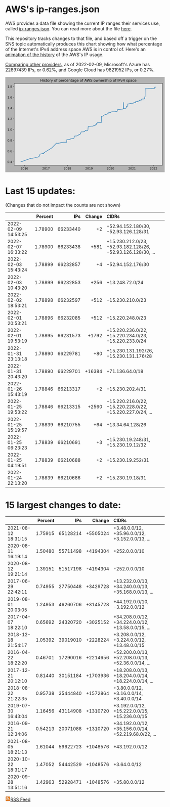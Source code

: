 # AWS's ip-ranges.json

AWS provides a data file showing the current IP ranges their
services use, called [ip-ranges.json](https://ip-ranges.amazonaws.com/ip-ranges.json).  You 
can read more about the file [here](https://docs.aws.amazon.com/general/latest/gr/aws-ip-ranges.html).

This repository tracks changes to that file, and based off a trigger on the SNS topic 
automatically produces this chart showing how what percentage of the Internet's IPv4 
address space AWS is in control of.  Here's an 
[animation of the history](https://youtu.be/Su25yl7eol8) of the AWS's IP usage.

[Comparing other providers](https://github.com/seligman/cloud_sizes), as of 2022-02-09, Microsoft's Azure has 22897439 IPs, or 0.62%, and Google Cloud has 9821952 IPs, or 0.27%.

![History of AWS](history_count.svg)

# Last 15 updates:

(Changes that do not impact the counts are not shown)

| | Percent | IPs | Change | CIDRs |
| :--- | ---: | ---: | ---: | :--- |
| 2022-02-09 14:53:25 | 1.78900 | 66233440 | +2 | +52.94.152.180/30, -52.93.126.128/31 |
| 2022-02-07 16:33:22 | 1.78900 | 66233438 | +581 | +15.230.212.0/23, +52.93.182.128/26, +52.93.126.128/30, ... |
| 2022-02-03 15:43:24 | 1.78899 | 66232857 | +4 | +52.94.152.176/30 |
| 2022-02-03 10:43:20 | 1.78899 | 66232853 | +256 | +13.248.72.0/24 |
| 2022-02-02 18:53:21 | 1.78898 | 66232597 | +512 | +15.230.210.0/23 |
| 2022-02-01 20:53:21 | 1.78896 | 66232085 | +512 | +15.220.248.0/23 |
| 2022-02-01 19:53:19 | 1.78895 | 66231573 | +1792 | +15.220.236.0/22, +15.220.234.0/23, +15.220.233.0/24 |
| 2022-01-31 23:13:18 | 1.78890 | 66229781 | +80 | +15.230.131.192/26, +15.230.131.176/28 |
| 2022-01-31 20:43:20 | 1.78890 | 66229701 | +16384 | +71.136.64.0/18 |
| 2022-01-26 15:43:19 | 1.78846 | 66213317 | +2 | +15.230.202.4/31 |
| 2022-01-25 19:53:22 | 1.78846 | 66213315 | +2560 | +15.220.216.0/22, +15.220.228.0/22, +15.220.227.0/24, ... |
| 2022-01-25 15:19:57 | 1.78839 | 66210755 | +64 | +13.34.64.128/26 |
| 2022-01-25 06:23:23 | 1.78839 | 66210691 | +3 | +15.230.19.248/31, +15.230.19.12/32 |
| 2022-01-25 04:19:51 | 1.78839 | 66210688 | +2 | +15.230.19.252/31 |
| 2022-01-24 22:13:20 | 1.78839 | 66210686 | +2 | +15.230.19.18/31 |


# 15 largest changes to date:

| | Percent | IPs | Change | CIDRs |
| :--- | ---: | ---: | ---: | :--- |
| 2021-08-12 18:31:15 | 1.75915 | 65128214 | +5505024 | +3.48.0.0/12, +35.96.0.0/12, +3.152.0.0/13, ... |
| 2020-08-11 16:19:14 | 1.50480 | 55711498 | +4194304 | +252.0.0.0/10 |
| 2020-08-12 19:21:14 | 1.39151 | 51517198 | -4194304 | -252.0.0.0/10 |
| 2017-06-29 22:42:11 | 0.74955 | 27750448 | +3429728 | +13.232.0.0/13, +34.240.0.0/13, +35.168.0.0/13, ... |
| 2019-08-01 20:03:05 | 1.24953 | 46260706 | +3145728 | +44.192.0.0/10, -3.192.0.0/12 |
| 2017-04-07 18:22:10 | 0.65692 | 24320720 | +3025152 | +34.208.0.0/12, +34.224.0.0/12, +13.58.0.0/15, ... |
| 2018-12-18 21:54:17 | 1.05392 | 39019010 | +2228224 | +3.208.0.0/12, +3.224.0.0/12, +13.48.0.0/15 |
| 2016-04-22 18:22:20 | 0.46701 | 17290016 | +2214656 | +52.200.0.0/13, +52.208.0.0/13, +52.36.0.0/14, ... |
| 2017-12-21 20:12:10 | 0.81440 | 30151184 | +1703936 | +18.208.0.0/13, +18.204.0.0/14, +18.224.0.0/14, ... |
| 2018-08-22 21:22:35 | 0.95738 | 35444840 | +1572864 | +3.80.0.0/12, +3.16.0.0/14, +3.40.0.0/14 |
| 2019-07-30 16:43:04 | 1.16456 | 43114908 | +1310720 | +3.192.0.0/12, +15.222.0.0/15, +15.236.0.0/15 |
| 2016-09-21 12:34:06 | 0.54213 | 20071088 | +1310720 | +34.192.0.0/12, +35.156.0.0/14, +52.219.68.0/22, ... |
| 2021-08-05 18:21:13 | 1.61044 | 59622723 | +1048576 | +43.192.0.0/12 |
| 2020-10-22 18:31:17 | 1.47052 | 54442529 | +1048576 | +3.64.0.0/12 |
| 2020-09-28 13:51:16 | 1.42963 | 52928471 | +1048576 | +35.80.0.0/12 |


[![RSS Icon](rss-icon.png)RSS Feed](https://raw.githubusercontent.com/seligman/aws-ip-ranges/master/rss.xml)
